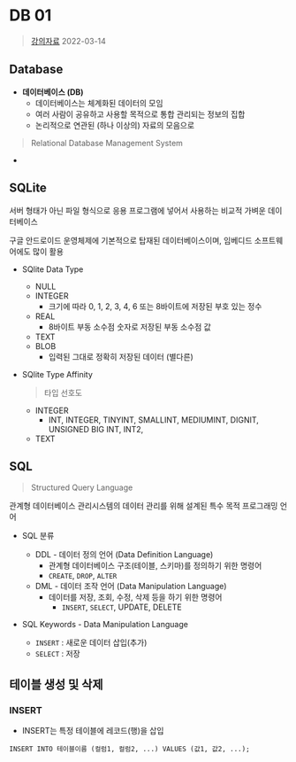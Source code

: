 # DB 01

> [강의자료](https://edu.ssafy.com/data/upload_files/crossUpload/openLrn/ebook/unzip/A2022031411335256400/index.html)  2022-03-14



## Database

- **데이터베이스 (DB)**
  - 데이터베이스는 체계화된 데이터의 모임
  - 여러 사람이 공유하고 사용할 목적으로 통합 관리되는 정보의 집합
  - 논리적으로 연관된 (하나 이상의) 자료의 모음으로 





> Relational Database Management System

- 



## SQLite

서버 형태가 아닌 파일 형식으로 응용 프로그램에 넣어서 사용하는 비교적 가벼운 데이터베이스

구글 안드로이드 운영체제에 기본적으로 탑재된 데이터베이스이며, 임베디드 소프트웨어에도 많이 활용



- SQlite Data Type
  - NULL
  - INTEGER
    - 크기에 따라 0, 1, 2, 3, 4, 6 또는 8바이트에 저장된 부호 있는 정수
  - REAL
    - 8바이트 부동 소수점 숫자로 저장된 부동 소수점 값
  - TEXT
  - BLOB
    - 입력된 그대로 정확히 저장된 데이터 (별다른)





- SQlite Type Affinity

  > 타입 선호도

  - INTEGER
    - INT, INTEGER, TINYINT, SMALLINT, MEDIUMINT, DIGNIT, UNSIGNED BIG INT, INT2, 
  - TEXT



## SQL

> Structured Query Language

관계형 데이터베이스 관리시스템의 데이터 관리를 위해 설계된 특수 목적 프로그래밍 언어



- SQL 분류
  - DDL - 데이터 정의 언어 (Data Definition Language)
    - 관계형 데이터베이스 구조(테이블, 스키마)를 정의하기 위한 명령어
    - `CREATE`, `DROP`, `ALTER`
  - DML - 데이터 조작 언어 (Data Manipulation Language)
    - 데이터를 저장, 조회, 수정, 삭제 등을 하기 위한 명령어
      - `INSERT`, `SELECT`, UPDATE, DELETE



- SQL Keywords - Data Manipulation Language
  - `INSERT` : 새로운 데이터 삽입(추가)
  - `SELECT` : 저장



## 테이블 생성 및 삭제



### INSERT

- INSERT는 특정 테이블에 레코드(행)을 삽입

```sqlite
INSERT INTO 테이블이름 (컬럼1, 컬럼2, ...) VALUES (값1, 값2, ...);
```





















